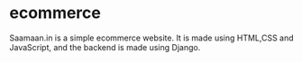 # ecommerce
Saamaan.in is a simple ecommerce website. It is made using HTML,CSS and JavaScript, and the backend is made using Django.
